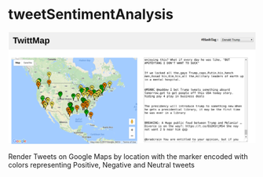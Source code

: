 # tweetSentimentAnalysis

![alt tag](https://github.com/hk1953/tweetSentimentAnalysis/blob/master/screenshot.png)

Render Tweets on Google Maps by location with the marker encoded with colors representing Positive, Negative and Neutral tweets 
